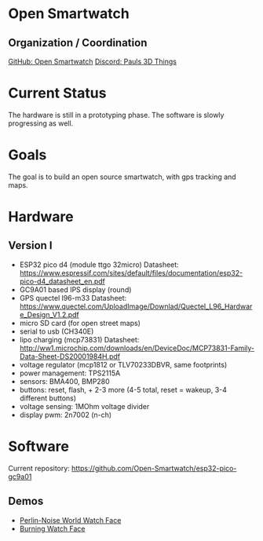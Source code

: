 # Open Smartwatch

## Organization / Coordination

[GitHub: Open Smartwatch](https://github.com/Open-Smartwatch)
[Discord: Pauls 3D Things](https://discord.gg/9DK5JY6)

# Current Status

The hardware is still in a prototyping phase. The software is slowly progressing as well.

# Goals

The goal is to build an open source smartwatch, with gps tracking and maps.

# Hardware

## Version I
- ESP32 pico d4 (module ttgo 32micro) 
        Datasheet: https://www.espressif.com/sites/default/files/documentation/esp32-pico-d4_datasheet_en.pdf
- GC9A01 based IPS display (round)
- GPS quectel l96-m33
        Datasheet: https://www.quectel.com/UploadImage/Downlad/Quectel_L96_Hardware_Design_V1.2.pdf
- micro SD card (for open street maps)
- serial to usb (CH340E)
- lipo charging (mcp73831)
        Datasheet: http://ww1.microchip.com/downloads/en/DeviceDoc/MCP73831-Family-Data-Sheet-DS20001984H.pdf
- voltage regulator (mcp1812 or TLV70233DBVR, same footprints)
- power management: TPS2115A
- sensors: BMA400, BMP280
- buttons: reset, flash, + 2-3 more (4-5 total, reset = wakeup, 3-4 different buttons)
- voltage sensing: 1MOhm voltage divider
- display pwm: 2n7002 (n-ch)

# Software 

Current repository: https://github.com/Open-Smartwatch/esp32-pico-gc9a01

## Demos

- [Perlin-Noise World Watch Face](https://www.instagram.com/p/CEaALDAKkrY/)
- [Burning Watch Face](https://www.instagram.com/p/CEXmMHgqWuu/)
